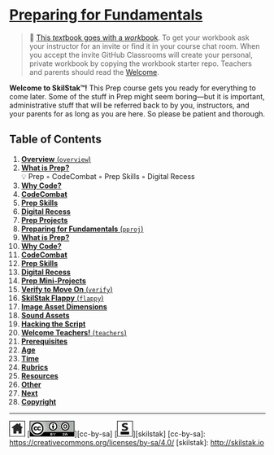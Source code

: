 # [Preparing for Fundamentals][work]
[work]: http://github.com/skilstak/prep-work/blob/gh-pages/README.md

>  💬 [This *text*book goes with a *work*book][t]. To get your
>  workbook ask your instructor for an invite or find it in your
>  course chat room. When you accept the invite GitHub Classrooms
>  will create your personal, private workbook by copying the workbook
>  starter repo. Teachers and parents should read the
>  [Welcome](/teachers/README.md).

[t]: https://blog.skilstak.io/github-as-text-book-and-work-book-828ffada9542#.hz2t38o93

**Welcome to SkilStak™!** This Prep course gets you ready for
everything to come later. Some of the stuff in Prep might seem
boring—but it is important, administrative stuff that will be referred
back to by you, instructors, and your parents for as long as you are
here. So please be patient and thorough. 

## Table of Contents

1. [**Overview** (`overview`)](overview/README.md)
  1. [**What is Prep?**](overview/README.md#what-is-prep)
      <br>💡 Prep ◦ CodeCombat ◦ Prep Skills ◦ Digital Recess
  2. [**Why Code?**](overview/README.md#why-code)
  3. [**CodeCombat**](overview/README.md#codecombat)
  4. [**Prep Skills**](overview/README.md#prep-skills)
  5. [**Digital Recess**](overview/README.md#digital-recess)
  6. [**Prep Projects**](overview/README.md#prep-projects)
2. [**Preparing for Fundamentals** (`pproj`)](pproj/README.md)
  1. [**What is Prep?**](pproj/README.md#what-is-prep)
  2. [**Why Code?**](pproj/README.md#why-code)
  3. [**CodeCombat**](pproj/README.md#codecombat)
  4. [**Prep Skills**](pproj/README.md#prep-skills)
  5. [**Digital Recess**](pproj/README.md#digital-recess)
  6. [**Prep Mini-Projects**](pproj/README.md#prep-mini-projects)
3. [**Verify to Move On** (`verify`)](verify/README.md)
4. [**SkilStak Flappy** (`flappy`)](flappy/README.md)
  1. [**Image Asset Dimensions**](flappy/README.md#image-asset-dimensions)
  2. [**Sound Assets**](flappy/README.md#sound-assets)
  3. [**Hacking the Script**](flappy/README.md#hacking-the-script)
5. [**Welcome Teachers!** (`teachers`)](teachers/README.md)
  1. [**Prerequisites**](teachers/README.md#prerequisites)
  2. [**Age**](teachers/README.md#age)
  3. [**Time**](teachers/README.md#time)
  4. [**Rubrics**](teachers/README.md#rubrics)
  5. [**Resources**](teachers/README.md#resources)
  6. [**Other**](teachers/README.md#other)
  7. [**Next**](teachers/README.md#next)
  8. [**Copyright**](teachers/README.md#copyright)

---
[![home](/assets/home-bw.png)](/README.md)
[![cc-by-sa](/assets/cc-by-sa.png)][cc-by-sa]
[![skilstak](/assets/skilstak-logo-bw.png)][skilstak]
[cc-by-sa]: https://creativecommons.org/licenses/by-sa/4.0/
[skilstak]: http://skilstak.io
